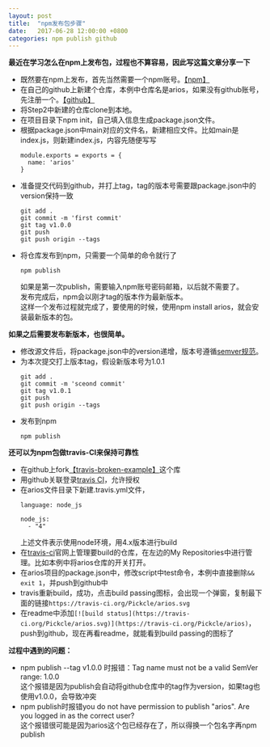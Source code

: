 ```yaml
---
layout: post
title:  "npm发布包步骤"
date:   2017-06-28 12:00:00 +0800
categories: npm publish github
---
```


**最近在学习怎么在npm上发布包，过程也不算容易，因此写这篇文章分享一下**
* 既然要在npm上发布，首先当然需要一个npm账号。[【npm】](https://www.npmjs.com/)
* 在自己的github上新建个仓库，本例中仓库名是arios，如果没有github账号，先注册一个。[【github】](https://github.com/)
* 将Step2中新建的仓库clone到本地。
* 在项目目录下npm init，自己填入信息生成package.json文件。
* 根据package.json中main对应的文件名，新建相应文件。比如main是index.js，则新建index.js，内容先随便写写
  ```
  module.exports = exports = {
    name: 'arios'
  }
  ```
* 准备提交代码到github，并打上tag，tag的版本号需要跟package.json中的version保持一致
  ```
  git add .
  git commit -m 'first commit'
  git tag v1.0.0
  git push
  git push origin --tags
  ```
* 将仓库发布到npm，只需要一个简单的命令就行了
  ```
  npm publish
  ```  
  如果是第一次publish，需要输入npm账号密码邮箱，以后就不需要了。  
  发布完成后，npm会以刚才tag的版本作为最新版本。  
  这样一个发布过程就完成了，要使用的时候，使用npm install arios，就会安装最新版本的包。

**如果之后需要发布新版本，也很简单。**
* 修改源文件后，将package.json中的version递增，版本号遵循[semver规范](https://gist.github.com/smallnest/666c88d3dc06774f5498)。
* 为本次提交打上版本tag，假设新版本号为1.0.1
  ```
  git add .
  git commit -m 'sceond commit'
  git tag v1.0.1
  git push
  git push origin --tags
  ```
* 发布到npm
  ```
  npm publish
  ```

**还可以为npm包做travis-CI来保持可靠性**
* 在github上fork[【travis-broken-example】](https://github.com/plaindocs/travis-broken-example)这个库
* 用github关联登录[travis CI](https://travis-ci.org/auth)，允许授权
* 在arios文件目录下新建.travis.yml文件，
  ```
  language: node_js

  node_js:
    - "4"
  ```
  上述文件表示使用node环境，用4.x版本进行build
* 在[travis-ci](https://travis-ci.org/)官网上管理要build的仓库，在左边的My Repositories中进行管理。比如本例中将arios仓库的开关打开。
* 在arios项目的package.json中，修改script中test命令，本例中直接删除`&& exit 1`，并push到github中
* travis重新build，成功，点击build passing图标，会出现一个弹窗，复制最下面的链接`https://travis-ci.org/Pickcle/arios.svg`
* 在readme中添加`[![build status](https://travis-ci.org/Pickcle/arios.svg)](https://travis-ci.org/Pickcle/arios)`，push到github，现在再看readme，就能看到build passing的图标了

**过程中遇到的问题：**
* npm publish --tag v1.0.0 时报错：Tag name must not be a valid SemVer range: 1.0.0  
  这个报错是因为publish会自动将github仓库中的tag作为version，如果tag也使用v1.0.0，会导致冲突
* npm publish时报错you do not have permission to publish "arios". Are you logged in as the correct user?  
  这个报错很可能是因为arios这个包已经存在了，所以得换一个包名字再npm publish
